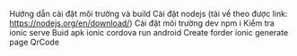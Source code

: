 Hướng dẫn cài đặt môi trường và build
Cài đặt nodejs (tải về theo được link: https://nodejs.org/en/download/)
Cài đặt môi trường dev
    npm i
Kiểm tra
    ionic serve
Buid apk
    ionic cordova run android
Create forder
ionic generate page QrCode 